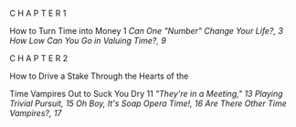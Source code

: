 C H A P T E R 1

How to Turn Time into Money 1
_Can One "Number" Change Your Life?,_ _3_
_How Low Can You Go in Valuing Time?,_ _9_

C H A P T E R 2

How to Drive a Stake Through the Hearts of the

Time Vampires Out to Suck You Dry 11
_"They're in a Meeting," 13_
_Playing Trivial Pursuit, 15_
_Oh Boy, It's Soap Opera Time!,_ _16_
_Are There Other Time Vampires?,_ _17_